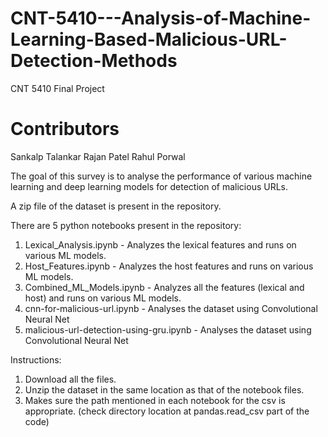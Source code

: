 # CNT-5410---Analysis-of-Machine-Learning-Based-Malicious-URL-Detection-Methods
CNT 5410 Final Project

# Contributors 
Sankalp Talankar
Rajan Patel
Rahul Porwal

The goal of this survey is to  analyse the performance of various machine learning and deep learning models for detection of malicious URLs. 

A zip file of the dataset is present in the repository. 

There are 5 python notebooks present in the repository: 
1. Lexical_Analysis.ipynb - Analyzes the lexical features and runs on various ML models. 
2. Host_Features.ipynb - Analyzes the host features and runs on various ML models. 
3. Combined_ML_Models.ipynb - Analyzes all the features (lexical and host) and runs on various ML models. 
4. cnn-for-malicious-url.ipynb - Analyses the dataset using Convolutional Neural Net
5. malicious-url-detection-using-gru.ipynb - Analyses the dataset using Convolutional Neural Net

Instructions:
1. Download all the files. 
2. Unzip the dataset in the same location as that of the notebook files. 
3. Makes sure the path mentioned in each notebook for the csv is appropriate. (check directory location at pandas.read_csv part of the code)
